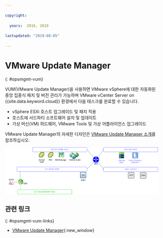 ```yaml
---

copyright:

  years:  2016, 2019

lastupdated: "2019-08-05"

---
```


# VMware Update Manager
{: #opsmgmt-vum}

VUM(VMware Update Manager)을 사용하면 VMware vSphere에 대한 자동화된 중앙 집중식 패치 및 버전 관리가 가능하며 VMware vCenter Server on {{site.data.keyword.cloud}} 환경에서 다음 태스크를 완료할 수 있습니다.
* vSphere ESXi 호스트 업그레이드 및 패치 적용
* 호스트에 서드파티 소프트웨어 설치 및 업데이트
* 가상 머신(VM) 하드웨어, VMware Tools 및 가상 어플라이언스 업그레이드

VMware Update Manager의 자세한 디자인은 [VMware Update Manager 소개](/docs/services/vmwaresolutions/archiref/vum?topic=vmware-solutions-vum-intro)를 참조하십시오.

![네트워크 다이어그램](../../images/opsmgmt-vumnw.svg "네트워크 다이어그램")

## 관련 링크
{: #opsmgmt-vum-links}

* [VMware Update Manager](https://docs.vmware.com/en/VMware-vSphere/6.5/com.vmware.vsphere.update_manager.doc/GUID-F7191592-048B-40C7-A610-CFEE6A790AB0.html){:new_window}
